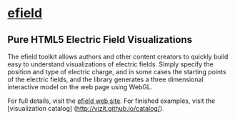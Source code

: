 [efield](http://vizit.github.io/efield/)
========================================
Pure HTML5 Electric Field Visualizations
----------------------------------------

The efield toolkit allows authors and other content creators to quickly build 
easy to understand visualizations of electric fields. Simply specify the position
and type of electric charge, and in some cases the starting points of the
electric fields, and the library generates a three dimensional interactive
model on the web page using WebGL.

For full details, visit the [efield web site](http://vizit.github.io/efield/).
For finished examples, visit the [visualization catalog] (http://vizit.github.io/catalog/).




